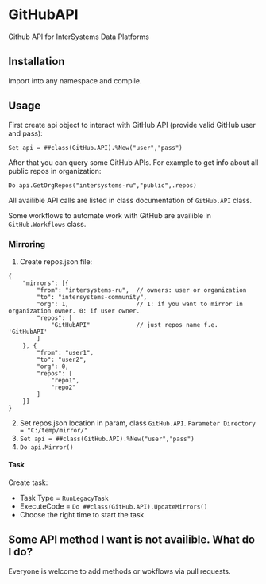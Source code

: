 # GitHubAPI
Github API for InterSystems Data Platforms

## Installation

Import into any namespace and compile.

## Usage

First create api object to interact with GitHub API (provide valid GitHub user and pass):

`Set api = ##class(GitHub.API).%New("user","pass")`

After that you can query some GitHub APIs. For example to get info about all public repos in organization:

`Do api.GetOrgRepos("intersystems-ru","public",.repos)`

All availible API calls are listed in class documentation of `GitHub.API` class.

Some workflows to automate work with GitHub are availible in `GitHub.Workflows` class.

### Mirroring

1. Create repos.json file: 

```
{
    "mirrors": [{
        "from": "intersystems-ru",  // owners: user or organization
        "to": "intersystems-community",
        "org": 1,                   // 1: if you want to mirror in organization owner. 0: if user owner.
        "repos": [
            "GitHubAPI"             // just repos name f.e. 'GitHubAPI'
        ]
    }, {
        "from": "user1",
        "to": "user2",
        "org": 0,
        "repos": [
            "repo1",
            "repo2"
        ]
    }]
}
```

2. Set repos.json location in param, class `GitHub.API`. `Parameter Directory = "C:/temp/mirror/"`
3. `Set api = ##class(GitHub.API).%New("user","pass")`
4. `Do api.Mirror()`

#### Task

Create task:
- Task Type = `RunLegacyTask`
- ExecuteCode = `Do ##class(GitHub.API).UpdateMirrors()`
- Choose the right time to start the task


## Some API method I want is not availible. What do I do?
Everyone is welcome to add methods or wokflows via pull requests.
